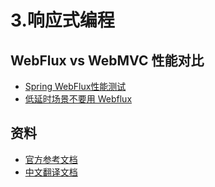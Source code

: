 # 3.响应式编程


## WebFlux vs WebMVC 性能对比
- [Spring WebFlux性能测试](https://blog.csdn.net/get_set/article/details/79492439)
- [低延时场景不要用 Webflux](https://lotabout.me/2020/Webflux-vs-Sync/)
  
## 资料
- [官方参考文档](http://projectreactor.io/docs/core/release/reference/)
- [中文翻译文档](http://htmlpreview.github.io/?https://github.com/get-set/reactor-core/blob/master-zh/src/docs/index.html)
